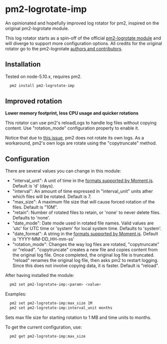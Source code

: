 pm2-logrotate-imp
=================

An opinionated and hopefully improved log rotator for pm2, inspired on the original pm2-logrotate module.

This log rotator starts as a spin-off of the official [pm2-logrotate module](https://github.com/pm2-hive/pm2-logrotate)
and will diverge to support more configuration options. All credits for the original rotator go to the pm2-logrotate
[authors and contributors](https://github.com/pm2-hive/pm2-logrotate/graphs/contributors).

## Installation

Tested on node-5.10.x, requires pm2.

```sh
  pm2 install pm2-logrotate-imp
```

## Improved rotation

<b>Lower memory footprint, less CPU usage and quicker rotations</b>

This rotator can use pm2's reloadLogs to handle log files without copying content. Use "rotation_mode" configuration property to enable it.

Notice that due to [this issue](https://github.com/Unitech/pm2/issues/800), pm2 does not rotate its own logs. As a workaround, pm2's own
logs are rotate using the "copytruncate" method.

## Configuration

There are several values you can change in this module:

- "interval_unit": A unit of time in the [formats supported by Moment.js](http://momentjs.com/docs/#/manipulating/add/). Default is 'd' (days).
- "interval": An amount of time expressed in "interval_unit" units ather which files will be rotated. Default is 7.
- "max_size": A maximum file size that will cause forced rotation of the files. Default is "10M".
- "retain": Number of rotated files to retain, or 'none' to never delete files. Defaults to 'none'.
- "date_mode": Date mode used in rotated file names. Valid values are 'utc' for UTC time or 'system' for local system time. Defaults to 'system'.
- "date_format": A string in the [formats supported by Moment.js](http://momentjs.com/docs/#/displaying/format/). Default is 'YYYY-MM-DD_HH-mm-ss'
- "rotation_mode": Changes the way log files are rotated, "copytruncate" or "reload". "copytruncate" creates a new file and copies content from the original log file.
Once completed, the original log file is truncated. "reload" renames the original log file, then asks pm2 to restart logging. Since this does not involve
copying data, it is faster. Default is "reload".


After having installed the module:

```sh
  pm2 set pm2-logrotate-imp:<param> <value>
```

Examples:

```sh
  pm2 set pm2-logrotate-imp:max_size 1M
  pm2 set pm2-logrotate-imp:interval_unit months
```

Sets max file size for starting rotation to 1 MB and time units to months.

To get the current configuration, use:

```sh
  pm2 get pm2-logrotate-imp:max_size
```
